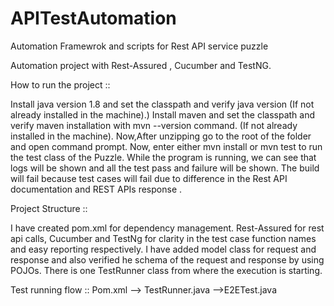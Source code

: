 # APITestAutomation
Automation Framewrok and scripts for Rest API service puzzle


Automation project with Rest-Assured , Cucumber and TestNG.

How to run the project ::

Install java version 1.8 and set the classpath and verify java version (If not already installed in the machine).)
Install maven and set the classpath and verify maven installation with mvn --version command. (If not already installed in the machine).
Now,After unzipping go to the root of the folder and open command prompt.
Now, enter either mvn install or mvn test to run the test class of the Puzzle.
While the program is running, we can see that logs will be shown and all the test pass and failure will be shown.
The build will fail because test cases will fail due to difference in the Rest API documentation and REST APIs response .

Project Structure ::

I have created pom.xml for dependency management.
Rest-Assured  for rest api calls, Cucumber and TestNg for clarity in the test case function names and easy reporting respectively.
I have added model class for request and response and also verified he schema of the request and response by using POJOs.
There is one TestRunner class from where the execution is starting.

Test running flow ::
Pom.xml --> TestRunner.java -->E2ETest.java
